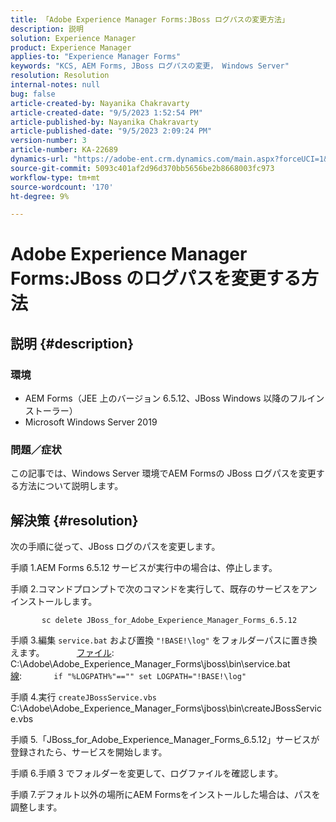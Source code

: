 ```yaml
---
title: 「Adobe Experience Manager Forms:JBoss ログパスの変更方法」
description: 説明
solution: Experience Manager
product: Experience Manager
applies-to: "Experience Manager Forms"
keywords: "KCS, AEM Forms, JBoss ログパスの変更， Windows Server"
resolution: Resolution
internal-notes: null
bug: false
article-created-by: Nayanika Chakravarty
article-created-date: "9/5/2023 1:52:54 PM"
article-published-by: Nayanika Chakravarty
article-published-date: "9/5/2023 2:09:24 PM"
version-number: 3
article-number: KA-22689
dynamics-url: "https://adobe-ent.crm.dynamics.com/main.aspx?forceUCI=1&pagetype=entityrecord&etn=knowledgearticle&id=433d107d-f34b-ee11-be6e-6045bd006c82"
source-git-commit: 5093c401af2d96d370bb5656be2b8668003fc973
workflow-type: tm+mt
source-wordcount: '170'
ht-degree: 9%

---
```


# Adobe Experience Manager Forms:JBoss のログパスを変更する方法

## 説明 {#description}


### 環境

- AEM Forms（JEE 上のバージョン 6.5.12、JBoss Windows 以降のフルインストーラー）
- Microsoft Windows Server 2019


### 問題／症状

この記事では、Windows Server 環境でAEM Formsの JBoss ログパスを変更する方法について説明します。


## 解決策 {#resolution}


次の手順に従って、JBoss ログのパスを変更します。

手順 1.AEM Forms 6.5.12 サービスが実行中の場合は、停止します。

手順 2.コマンドプロンプトで次のコマンドを実行して、既存のサービスをアンインストールします。

`       sc delete JBoss_for_Adobe_Experience_Manager_Forms_6.5.12`

手順 3.編集 `service.bat` および置換 `"!BASE!\log"` をフォルダーパスに置き換えます。
            <u>ファイル</u>: C:\Adobe\Adobe_Experience_Manager_Forms\jboss\bin\service.bat
            <u>線</u>:
            `if "%LOGPATH%"=="" set LOGPATH="!BASE!\log"`

手順 4.実行 `createJBossService.vbs`
            C:\Adobe\Adobe_Experience_Manager_Forms\jboss\bin\createJBossService.vbs

手順 5.「JBoss_for_Adobe_Experience_Manager_Forms_6.5.12」サービスが登録されたら、サービスを開始します。

手順 6.手順 3 でフォルダーを変更して、ログファイルを確認します。

手順 7.デフォルト以外の場所にAEM Formsをインストールした場合は、パスを調整します。
